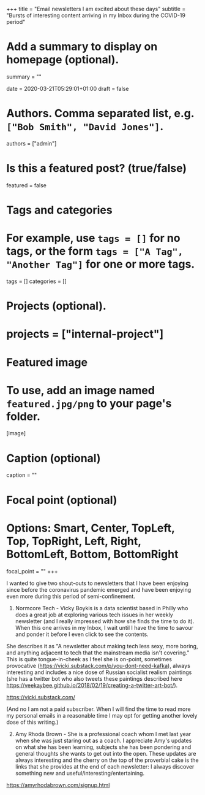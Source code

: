+++
title = "Email newsletters I am excited about these days"
subtitle = "Bursts of interesting content arriving in my Inbox during the COVID-19 period"

# Add a summary to display on homepage (optional).
summary = ""

date = 2020-03-21T05:29:01+01:00
draft = false

# Authors. Comma separated list, e.g. `["Bob Smith", "David Jones"]`.
authors = ["admin"]

# Is this a featured post? (true/false)
featured = false

# Tags and categories
# For example, use `tags = []` for no tags, or the form `tags = ["A Tag", "Another Tag"]` for one or more tags.
tags = []
categories = []

# Projects (optional).
# projects = ["internal-project"]

# Featured image
# To use, add an image named `featured.jpg/png` to your page's folder. 
[image]
  # Caption (optional)
  caption = ""

  # Focal point (optional)
  # Options: Smart, Center, TopLeft, Top, TopRight, Left, Right, BottomLeft, Bottom, BottomRight
  focal_point = ""
+++

I wanted to give two shout-outs to newsletters that I have been enjoying since before the coronavirus pandemic emerged and have been enjoying even more during this period of semi-confinement. 

1) Normcore Tech - Vicky Boykis is a data scientist based in Philly who does a great job at exploring various tech issues in her weekly newsletter (and I really impressed with how she finds the time to do it). When this one arrives in my Inbox, I wait until I have the time to savour and ponder it before I even click to see the contents. 

She describes it as "A newsletter about making tech less sexy, more boring, and anything adjacent to tech that the mainstream media isn't covering." This is quite tongue-in-cheek as I feel she is on-point, sometimes provocative (https://vicki.substack.com/p/you-dont-need-kafka), always interesting and includes a nice dose of Russian socialist realism paintings (she has a twitter bot who also tweets these paintings described here https://veekaybee.github.io/2018/02/19/creating-a-twitter-art-bot/). 

https://vicki.substack.com/

(And no I am not a paid subscriber. When I will find the time to read more my personal emails in a reasonable time I may opt for getting another lovely dose of this writing.)

2) Amy Rhoda Brown - She is a professional coach whom I met last year when she was just staring out as a coach. I appreciate Amy's updates on what she has been learning, subjects she has been pondering and general thoughts she wants to get out into the open. These updates are always interesting and the cherry on the top of the proverbial cake is the links that she provides at the end of each newsletter: I always discover something new and useful/interesting/entertaining.

https://amyrhodabrown.com/signup.html